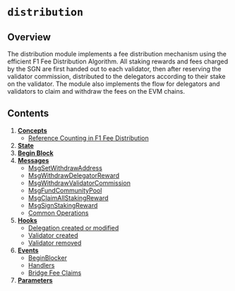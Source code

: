 <!--
order: 0
title: Distribution Overview
parent:
  title: "distribution"
-->

# `distribution`

## Overview

The distribution module implements a fee distribution mechanism using the efficient F1 Fee Distribution Algorithm. All staking rewards and fees charged by the SGN are first handed out to each validator, then after reserving the validator commission, distributed to the delegators according to their stake on the validator. The module also implements the flow for delegators and validators to claim and withdraw the fees on the EVM chains.

## Contents

1. **[Concepts](01_concepts.md)**
    - [Reference Counting in F1 Fee Distribution](01_concepts.md#reference-counting-in-f1-fee-distribution)
2. **[State](02_state.md)**
3. **[Begin Block](03_begin_block.md)**
4. **[Messages](04_messages.md)**
    - [MsgSetWithdrawAddress](04_messages.md#msgsetwithdrawaddress)
    - [MsgWithdrawDelegatorReward](04_messages.md#msgwithdrawdelegatorreward)
    - [MsgWithdrawValidatorCommission](04_messages.md#msgwithdrawvalidatorcommission)
    - [MsgFundCommunityPool](04_messages.md#msgfundcommunitypool)
    - [MsgClaimAllStakingReward](04_messages.md#msgclaimallstakingreward)
    - [MsgSignStakingReward](04_messages.md#msgsignstakingreward)
    - [Common Operations](04_messages.md#common-operations)
5. **[Hooks](05_hooks.md)**
    - [Delegation created or modified](05_hooks.md#delegation-created-or-modified)
    - [Validator created](05_hooks.md#validator-created)
    - [Validator removed](05_hooks.md#validator-removed)
6. **[Events](06_events.md)**
    - [BeginBlocker](06_events.md#beginblocker)
    - [Handlers](06_events.md#handlers)
    - [Bridge Fee Claims](06_events.md#bridge-fee-claims)
7. **[Parameters](07_params.md)**
